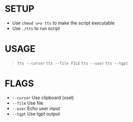 # SETUP
* Use `chmod u+x tts` to make the script executable
* Use `./tts` to run script
# USAGE
>  `tts --cursor`
>  `tts --file FILE`
>  `tts --user`
>  `tts --tgpt`
# FLAGS
-  `--cursor` Use clipboard (xsel)
-  `--file` Use file
-  `--user` Echo user input
-  `--tgpt` Use tgpt output
